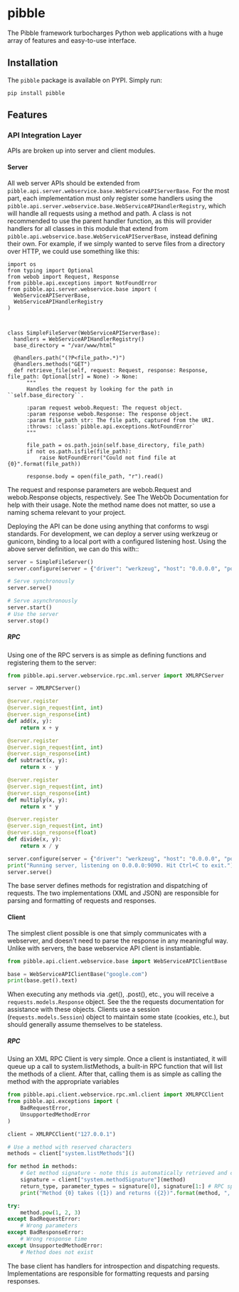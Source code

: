 # pibble
The Pibble framework turbocharges Python web applications with a huge array of features and easy-to-use interface.

## Installation

The `pibble` package is available on PYPI. Simply run:

```
pip install pibble
```

## Features

### API Integration Layer

APIs are broken up into server and client modules.

#### Server

All web server APIs should be extended from `pibble.api.server.webservice.base.WebServiceAPIServerBase`. For the most part, each implementation must only register some handlers using the `pibble.api.server.webservice.base.WebServiceAPIHandlerRegistry`, which will handle all requests using a method and path. A class is not recommended to use the parent handler function, as this will provider handlers for all classes in this module that extend from `pibble.api.webservice.base.WebServiceAPIServerBase`, instead defining their own. For example, if we simply wanted to serve files from a directory over HTTP, we could use something like this:

```python3
import os
from typing import Optional
from webob import Request, Response
from pibble.api.exceptions import NotFoundError
from pibble.api.server.webservice.base import (
  WebServiceAPIServerBase,
  WebServiceAPIHandlerRegistry
)

 

class SimpleFileServer(WebServiceAPIServerBase):
  handlers = WebServiceAPIHandlerRegistry()
  base_directory = "/var/www/html"

  @handlers.path("(?P<file_path>.*)")
  @handlers.methods("GET")
  def retrieve_file(self, request: Request, response: Response, file_path: Optional[str] = None) -> None:
      """
      Handles the request by looking for the path in ``self.base_directory``.
  
      :param request webob.Request: The request object.
      :param response webob.Response: The response object.
      :param file_path str: The file path, captured from the URI.
      :throws: :class:`pibble.api.exceptions.NotFoundError`
      """
  
      file_path = os.path.join(self.base_directory, file_path)
      if not os.path.isfile(file_path):
          raise NotFoundError("Could not find file at {0}".format(file_path))
  
      response.body = open(file_path, "r").read()
```

The request and response parameters are webob.Request and webob.Response objects, respectively. See The WebOb Documentation for help with their usage. Note the method name does not matter, so use a naming schema relevant to your project.

Deploying the API can be done using anything that conforms to wsgi standards. For development, we can deploy a server using werkzeug or gunicorn, binding to a local port with a configured listening host. Using the above server definition, we can do this with::

```python
server = SimpleFileServer()
server.configure(server = {"driver": "werkzeug", "host": "0.0.0.0", "port": 9090})

# Serve synchronously
server.serve()

# Serve asynchronously
server.start()
# Use the server
server.stop()
```

##### RPC

Using one of the RPC servers is as simple as defining functions and registering them to the server:

```python
from pibble.api.server.webservice.rpc.xml.server import XMLRPCServer

server = XMLRPCServer()

@server.register
@server.sign_request(int, int)
@server.sign_response(int)
def add(x, y):
    return x + y

@server.register
@server.sign_request(int, int)
@server.sign_response(int)
def subtract(x, y):
    return x - y

@server.register
@server.sign_request(int, int)
@server.sign_response(int)
def multiply(x, y):
    return x * y

@server.register
@server.sign_request(int, int)
@server.sign_response(float)
def divide(x, y):
    return x / y

server.configure(server = {"driver": "werkzeug", "host": "0.0.0.0", "port": 9090})
print("Running server, listening on 0.0.0.0:9090. Hit Ctrl+C to exit.")
server.serve()
```

The base server defines methods for registration and dispatching of requests. The two implementations (XML and JSON) are responsible for parsing and formatting of requests and responses.

#### Client

The simplest client possible is one that simply communicates with a webserver, and doesn't need to parse the response in any meaningful way. Unlike with servers, the base webservice API client is instantiable.

```python
from pibble.api.client.webservice.base import WebServiceAPIClientBase

base = WebServiceAPIClientBase("google.com")
print(base.get().text)
```
When executing any methods via .get(), .post(), etc., you will receive a `requests.models.Response` object. See the the requests documentation for assistance with these objects. Clients use a session (r`equests.models.Session`) object to maintain some state (cookies, etc.), but should generally assume themselves to be stateless.

##### RPC

Using an XML RPC Client is very simple. Once a client is instantiated, it will queue up a call to system.listMethods, a built-in RPC function that will list the methods of a client. After that, calling them is as simple as calling the method with the appropriate variables

```python
from pibble.api.client.webservice.rpc.xml.client import XMLRPCClient
from pibble.api.exceptions import (
    BadRequestError,
    UnsupportedMethodError
)

client = XMLRPCClient("127.0.0.1")

# Use a method with reserved characters
methods = client["system.listMethods"]()

for method in methods:
    # Get method signature - note this is automatically retrieved and checked when calling any function, but you can retrieve it for yourself if you need to.
    signature = client["system.methodSignature"](method)
    return_type, parameter_types = signature[0], signature[1:] # RPC specification
    print("Method {0} takes ({1}) and returns ({2})".format(method, ", ".join(parameter_types), return_type))

try:
    method.pow(1, 2, 3)
except BadRequestError:
    # Wrong parameters
except BadResponseError:
    # Wrong response time
except UnsupportedMethodError:
    # Method does not exist
```

The base client has handlers for introspection and dispatching requests. Implementations are responsible for formatting requests and parsing responses.
